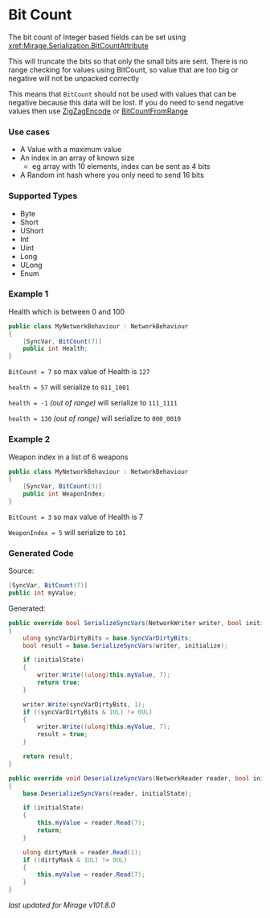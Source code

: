 # Bit Count

The bit count of Integer based fields can be set using <xref:Mirage.Serialization.BitCountAttribute> 

This will truncate the bits so that only the small bits are sent. There is no range checking for values using BitCount, so value that are too big or negative will not be unpacked correctly

This means that `BitCount` should not be used with values that can be negative because this data will be lost. If you do need to send negative values then use [ZigZagEncode](./ZigZagEncode.md) or [BitCountFromRange](./BitCountFromRange.md)

### Use cases

- A Value with a maximum value
- An index in an array of known size
    - eg array with 10 elements, index can be sent as 4 bits
- A Random int hash where you only need to send 16 bits

### Supported Types

- Byte
- Short
- UShort
- Int
- Uint
- Long
- ULong
- Enum

### Example 1

Health which is between 0 and 100

```cs
public class MyNetworkBehaviour : NetworkBehaviour 
{
    [SyncVar, BitCount(7)]
    public int Health;
}
```

`BitCount = 7` so max value of Health is `127`

`health = 57` will serialize to `011_1001`

`health = -1` *(out of range)* will serialize to `111_1111`

`health = 130` *(out of range)* will serialize to `000_0010`


### Example 2

Weapon index in a list of 6 weapons
```cs
public class MyNetworkBehaviour : NetworkBehaviour 
{
    [SyncVar, BitCount(3)]
    public int WeaponIndex;
}
```

`BitCount = 3` so max value of Health is 7

`WeaponIndex = 5` will serialize to `101`


### Generated Code

Source:
```cs 
[SyncVar, BitCount(7)]
public int myValue;
```

Generated:
```cs
public override bool SerializeSyncVars(NetworkWriter writer, bool initialState)
{
    ulong syncVarDirtyBits = base.SyncVarDirtyBits;
    bool result = base.SerializeSyncVars(writer, initialize);

    if (initialState) 
    {
        writer.Write((ulong)this.myValue, 7);
        return true;
    }

    writer.Write(syncVarDirtyBits, 1);
    if ((syncVarDirtyBits & 1UL) != 0UL)
    {
        writer.Write((ulong)this.myValue, 7);
        result = true;
    }

    return result;
}

public override void DeserializeSyncVars(NetworkReader reader, bool initialState)
{
    base.DeserializeSyncVars(reader, initialState);

    if (initialState)
    {
        this.myValue = reader.Read(7);
        return;
    }

    ulong dirtyMask = reader.Read(1);
    if ((dirtyMask & 1UL) != 0UL)
    {
        this.myValue = reader.Read(7);
    }
}
```

*last updated for Mirage v101.8.0*